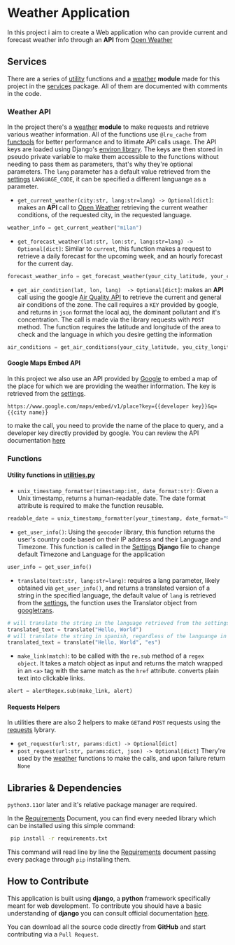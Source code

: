 # Weather Application

In this project i aim to create a Web application who can provide current and forecast weather info through an **API** from [Open Weather](https://openweathermap.org/)

## Services

There are a series of [utility](main/services/utilities.py) functions and a [weather](main/services/weather.py) **module**  made for this project in the [services](/main/services/) package.
All of them are documented with comments in the code.

### Weather API

In the project there's a [weather](main/services/weather.py) **module** to make requests and retrieve various weather information. All of the functions use `@lru_cache` from [functools](https://docs.python.org/3/library/functools.html) for better performance and to litimate API calls usage. The API keys are loaded using Django's [environ library](https://pypi.org/project/django-environ/). The keys are then stored in pseudo private variable to make them accessible to the functions without needing to pass them as parameters, that's why they're optional parameters. The `lang` parameter has a default value retrieved from the [settings](main/main/settings.py) `LANGUAGE_CODE`, it can be specified a different languange as a parameter.

* `get_current_weather(city:str, lang:str=lang) -> Optional[dict]`: makes an **API** call to [Open Weather](https://openweathermap.org/) retrieving the current weather conditions, of the requested city, in the requested language.

```python
weather_info = get_current_weather("milan")
```

* `get_forecast_weather(lat:str, lon:str, lang:str=lang) -> Optional[dict]`: Similar to `current`, this function makes a request to retrieve a daily forecast for the upcoming week, and an hourly forecast for the current day.

```python
forecast_weather_info = get_forecast_weather(your_city_latitude, your_city_longitude)
```

* `get_air_condition(lat, lon, lang)  -> Optional[dict]`: makes an **API** call using the google [Air Quality API](https://developers.google.com/maps/documentation/air-quality/overview) to retrieve the current and general air conditions of the zone. The call requires a `KEY` provided by google, and returns in `json` format the local aqi, the dominant pollutant and it's concentration. The call is made via the library requests with `POST` method. The function requires the latitude and longitude of the area to check and the language in which you desire getting the information

```python
air_conditions = get_air_conditions(your_city_latitude, you_city_longitude)

```

#### Google Maps Embed API

In this project we also use an API provided by [Google](https://developers.google.com/maps/documentation/embed/get-started) to embed a map of the place for which we are providing the weather information. The key is retrieved from the [settings](main/main/settings.py).

```django
https://www.google.com/maps/embed/v1/place?key={{developer key}}&q={{city name}}
```

to make the call, you need to provide the name of the place to query, and a developer key directly provided by google. You can review the API documentation [here](https://developers.google.com/maps/documentation/embed/get-started)

### Functions

#### Utility functions in [utilities.py](main/services/utilities.py)

* `unix_timestamp_formatter(timestamp:int, date_format:str)`: Given a Unix timestamp, returns a human-readable date. The date format attribute is required to make the function reusable.

```python
readable_date = unix_timestamp_formatter(your_timestamp, date_format="%A %d/%m/%Y")
```

* `get_user_info()`: Using the `geocoder` library, this function returns the user's country code based on their IP address and their Language and Timezone. This function is called in the [Settings](main/main/settings.py) **Django** file to change default Timezone and Language for the application

```python
user_info = get_user_info()
```

* `translate(text:str, lang:str=lang)`: requires a lang parameter, likely obtained via `get_user_info()`, and returns a translated version of a string in the specified language, the default value of `lang` is retrieved from the [settings](main/main/settings.py), the function uses the Translator object from [googletrans](https://pypi.org/project/googletrans/).

```python
# will translate the string in the language retrieved from the settings
translated_text = translate("Hello, World")
# will translate the string in spanish, regardless of the languange in the settings
translated_text = translate("Hello, World", "es")
```

* `make_link(match)`: to be called with the `re.sub` method of a `regex object`. It takes a match object as input and returns the match wrapped in an `<a>` tag with the same match as the `href` attribute. converts plain text into clickable links.

```python
alert = alertRegex.sub(make_link, alert)
```

#### Requests Helpers

In utilities there are also 2 helpers to make `GET`and `POST` requests using the [requests](https://pypi.org/project/requests/) lybrary.

* `get_request(url:str, params:dict) -> Optional[dict]`
* `post_request(url:str, params:dict, json) -> Optional[dict]`
Thery're used by the [weather](main/services/weather.py) functions to make the calls, and upon failure return `None`

## Libraries & Dependencies

`python3.11`or later and it's relative package manager are required.

In the [Requirements](requirements.txt) Document, you can find every needed library which can be installed using this simple command:

```bash
 pip install -r requirements.txt
```

This command will read line by line the [Requirements](requirements.txt) document
passing every package through `pip` installing them.

## How to Contribute

This application is built using **django**, a **python** framework specifically meant for web development.
To contribute you should have a basic understanding of **django** you can consult official documentation [here](https://docs.djangoproject.com/en/5.0/contents/).

You can download all the source code directly from **GitHub** and start contributing via a `Pull Request`.
